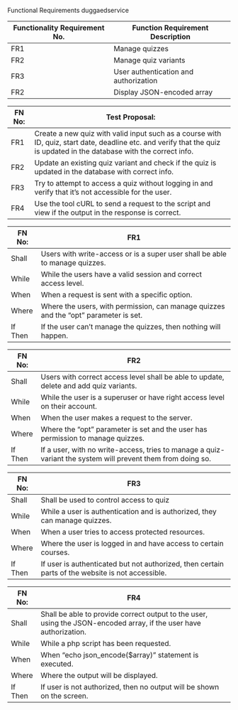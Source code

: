 Functional Requirements duggaedservice

|Functionality Requirement No.  | Function Requirement Description  |
| ------------- | ------------- |
| FR1  | Manage quizzes  |
| FR2  | Manage quiz variants |
| FR3  | User authentication and authorization |
| FR2  | Display JSON-encoded array|


| FN No:  | Test Proposal:  |
| ------------- | ------------- |
| FR1  | Create a new quiz with valid input such as a course with ID, quiz, start date, deadline etc. and verify that the quiz is updated in the database with the correct info. |
| FR2  | Update an existing quiz variant and check if the quiz is updated in the database with correct info.  |
| FR3  | Try to attempt to access a quiz without logging in and verify that it’s not accessible for the user.  |
| FR4  | Use the tool cURL to send a request to the script and view if the output in the response is correct. |


| FN No:  | FR1  |
| ------------- | ------------- |
| Shall  | Users with write-access or is a super user shall be able to manage quizzes.  |
| While  | While the users have a valid session and correct access level.  |
| When  | When a request is sent with a specific option.  |
| Where  | Where the users, with permission, can manage quizzes and the “opt” parameter is set.  |
| If Then  | If the user can’t manage the quizzes, then nothing will happen.  |


| FN No:  | FR2  |
| ------------- | ------------- |
| Shall  | Users with correct access level shall be able to update, delete and add quiz variants.  |
| While  | While the user is a superuser or have right access level on their account.  |
| When  | When the user makes a request to the server.  |
| Where  | Where the “opt” parameter is set and the user has permission to manage quizzes.  |
| If Then  | If  a user, with no write-access, tries to manage a quiz-variant the system will prevent them from doing so.  |

| FN No:  | FR3  |
| ------------- | ------------- |
| Shall  | Shall be used to control access to quiz  |
| While  | While a user is authentication and is authorized, they can manage quizzes.  |
| When  | When a user tries to access protected resources.  |
| Where  | Where the user is logged in and have access to certain courses.  |
| If Then  | If user is authenticated but not authorized, then certain parts of the website is not accessible.  |

| FN No:  | FR4  |
| ------------- | ------------- |
| Shall  | Shall be able to provide correct output to the user, using the JSON-encoded array, if the user have authorization.  |
| While  | While a php script has been requested. |
| When  | When “echo json_encode($array)” statement is executed.  |
| Where  | Where the output will be displayed.  |
| If Then  | If user is not authorized, then no output will be shown on the screen.  |